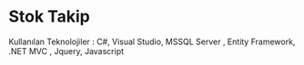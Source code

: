 # Stok Takip
Kullanılan Teknolojiler : C#, Visual Studio, MSSQL Server , Entity Framework, .NET MVC , Jquery, Javascript 
